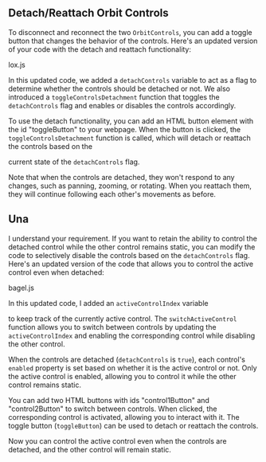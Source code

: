 ## Detach/Reattach Orbit Controls

To disconnect and reconnect the two `OrbitControls`, you can add a toggle button that changes the behavior of the controls. Here's an updated version of your code with the detach and reattach functionality:

lox.js

In this updated code, we added a `detachControls` variable to act as a flag to determine whether the controls should be detached or not. We also introduced a `toggleControlsDetachment` function that toggles the `detachControls` flag and enables or disables the controls accordingly.

To use the detach functionality, you can add an HTML button element with the id "toggleButton" to your webpage. When the button is clicked, the `toggleControlsDetachment` function is called, which will detach or reattach the controls based on the

 current state of the `detachControls` flag.

Note that when the controls are detached, they won't respond to any changes, such as panning, zooming, or rotating. When you reattach them, they will continue following each other's movements as before.

## Una

I understand your requirement. If you want to retain the ability to control the detached control while the other control remains static, you can modify the code to selectively disable the controls based on the `detachControls` flag. Here's an updated version of the code that allows you to control the active control even when detached:

bagel.js

In this updated code, I added an `activeControlIndex` variable

to keep track of the currently active control. The `switchActiveControl` function allows you to switch between controls by updating the `activeControlIndex` and enabling the corresponding control while disabling the other control.

When the controls are detached (`detachControls` is `true`), each control's `enabled` property is set based on whether it is the active control or not. Only the active control is enabled, allowing you to control it while the other control remains static.

You can add two HTML buttons with ids "control1Button" and "control2Button" to switch between controls. When clicked, the corresponding control is activated, allowing you to interact with it. The toggle button (`toggleButton`) can be used to detach or reattach the controls.

Now you can control the active control even when the controls are detached, and the other control will remain static.
